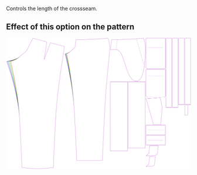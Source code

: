 Controls the length of the crossseam.

## Effect of this option on the pattern

![This image shows the effect of this option by superimposing several variants that have a different value for this option](theo_wedge_sample.svg "Effect of this option on the pattern")
